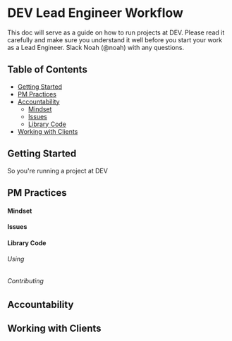 # DEV Lead Engineer Workflow 
This doc will serve as a guide on how to run projects at DEV.  Please read it carefully and make sure you understand it well before you start your work as a Lead Engineer.  Slack Noah (@noah) with any questions.

## Table of Contents
- [Getting Started](#getting-started)
- [PM Practices](#pm-practices)
- [Accountability](#accountability)
  - [Mindset](#mindset)
  - [Issues](#issues)
  - [Library Code](#library-code)
- [Working with Clients](#working-with-clients)

## Getting Started
So you're running a project at DEV
## PM Practices
#### Mindset
#### Issues
#### Library Code
###### Using
###### Contributing
## Accountability
## Working with Clients
